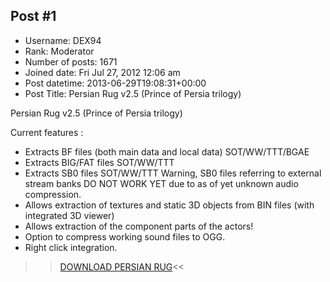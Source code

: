 ## Post #1
- Username: DEX94
- Rank: Moderator
- Number of posts: 1671
- Joined date: Fri Jul 27, 2012 12:06 am
- Post datetime: 2013-06-29T19:08:31+00:00
- Post Title: Persian Rug v2.5 (Prince of Persia trilogy)

Persian Rug v2.5
(Prince of Persia trilogy)

Current features :
- Extracts BF files (both main data and local data) SOT/WW/TTT/BGAE
- Extracts BIG/FAT files SOT/WW/TTT
- Extracts SB0 files SOT/WW/TTT
  Warning, SB0 files referring to external stream banks DO NOT WORK YET due to as of yet unknown audio compression.
- Allows extraction of textures and static 3D objects from BIN files (with integrated 3D viewer)
- Allows extraction of the component parts of the actors!
- Option to compress working sound files to OGG.
- Right click integration.

>>[DOWNLOAD PERSIAN RUG](https://drive.google.com/file/d/1QesU6PDq1NtOMVVYidZw5Er1pPs-KL-g/view?usp=sharing)<<

